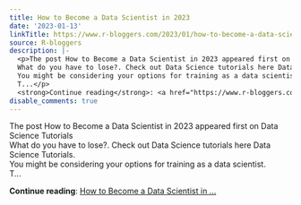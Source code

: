 ```yaml
---
title: How to Become a Data Scientist in 2023
date: '2023-01-13'
linkTitle: https://www.r-bloggers.com/2023/01/how-to-become-a-data-scientist-in-2023/
source: R-bloggers
description: |-
  <p>The post How to Become a Data Scientist in 2023 appeared first on Data Science Tutorials<br />
  What do you have to lose?. Check out Data Science tutorials here Data Science Tutorials.<br />
  You might be considering your options for training as a data scientist.<br />
  T...</p>
  <strong>Continue reading</strong>: <a href="https://www.r-bloggers.com/2023/01/how-to-become-a-data-scientist-in-2023/">How to Become a Data Scientist in ...
disable_comments: true
---
```

<p>The post How to Become a Data Scientist in 2023 appeared first on Data Science Tutorials<br />
What do you have to lose?. Check out Data Science tutorials here Data Science Tutorials.<br />
You might be considering your options for training as a data scientist.<br />
T...</p>
<strong>Continue reading</strong>: <a href="https://www.r-bloggers.com/2023/01/how-to-become-a-data-scientist-in-2023/">How to Become a Data Scientist in ...